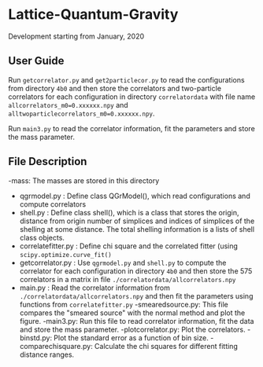 # Lattice-Quantum-Gravity
Development starting from January, 2020

## User Guide
Run `getcorrelator.py` and `get2particlecor.py` to read the configurations from directory `4b0` and then store the correlators and two-particle correlators for each configuration in directory `correlatordata` with file name `allcorrelators_m0=0.xxxxxx.npy` and `alltwoparticlecorrelators_m0=0.xxxxxx.npy`.

Run `main3.py` to read the correlator information, fit the parameters and store the mass parameter.

## File Description
-mass: The masses are stored in this directory
- qgrmodel.py : Define class QGrModel(), which read configurations and compute correlators
- shell.py : Define class shell(), which is a class that stores the origin, distance from origin number of simplices and indices of simplices of the shelling at some distance. The total shelling information is a lists of shell class objects.
- correlatefitter.py : Define chi square and the correlated fitter (using `scipy.optimize.curve_fit()`
- getcorrelator.py : Use `qgrmodel.py` and `shell.py` to compute the correlator for each configuration in directory `4b0` and then store the 575 correlators in a matrix in file `./correlatordata/allcorrelators.npy`
- main.py : Read the correlator information from `./correlatordata/allcorrelators.npy` and then fit the parameters using functions from `correlatefitter.py`
-smearedsource.py: This file compares the "smeared source" with the normal method and plot the figure.
-main3.py: Run this file to read correlator information, fit the data and store the mass parameter.
-plotcorrelator.py: Plot the correlators.
-binstd.py: Plot the standard error as a function of bin size.
-comparechisquare.py: Calculate the chi squares for different fitting distance ranges.
